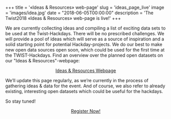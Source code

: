 ﻿+++
title = '«Ideas & Resources» web-page'
slug = 'ideas_page_live'
image = 'images/idea.jpg'
date = "2018-06-05T00:00:00"
description = 'The Twist2018 «Ideas & Resources» web-page is live!'
+++

We are currently collecting ideas and compiling a list of exciting data sets to be used at the Twist-Hackdays. There will be no prescribed challenges. We will provide a pool of ideas which will serve as a source of inspiration and a solid starting point for potential Hackday-projects.
We do our best to make new open data sources open soon, which could be used for the first time at the TWIST-Hackdays. Find an overview over the planned open datasets on our "Ideas & Resources"-webpage:
<center><a target="_blank" href="https://www.twist2018.ch/ideas" class="button back alt2">Ideas & Resources Webpage</a></center>

 We’ll update this page regularly, as we’re currently in the process of gathering ideas & data for the event. And of course, we also refer to already existing, interesting open datasets which could be useful for the hackdays.

So stay tuned! 

<center><a target="_blank" href="https://www.eventbrite.de/e/twist-2018-tickets-44099503803" class="button back alt2">Register Now!</a></center>


